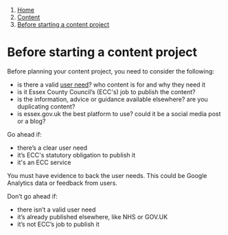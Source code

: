 1.  [Home](/docs/core/contents)
2.  [Content](/docs/core/content)
3.  [Before starting a content project](#)

# Before starting a content project

Before planning your content project, you need to consider the following:

*   is there a valid [user need](contents "User need and user behaviour")? who content is for and why they need it
*   is it Essex County Council’s (ECC's) job to publish the content?
*   is the information, advice or guidance available elsewhere? are you duplicating content?
*   is essex.gov.uk the best platform to use? could it be a social media post or a blog?

Go ahead if:

*   there’s a clear user need
*   it’s ECC's statutory obligation to publish it
*   it's an ECC service

You must have evidence to back the user needs. This could be Google Analytics data or feedback from users.

Don’t go ahead if:

*   there isn’t a valid user need
*   it’s already published elsewhere, like NHS or GOV.UK
*   it’s not ECC’s job to publish it
